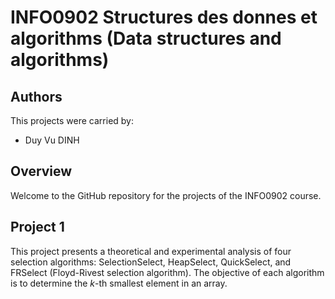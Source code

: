 # INFO0902 Structures des donnes et algorithms (Data structures and algorithms)

## Authors
This projects were carried by:
- Duy Vu DINH

## Overview
Welcome to the GitHub repository for the projects of the INFO0902 course. 

## Project 1
This project presents a theoretical and experimental analysis of four selection algorithms: SelectionSelect, HeapSelect, QuickSelect, and FRSelect (Floyd-Rivest selection algorithm). The objective of each algorithm is to determine the $k$-th smallest element in an array.
